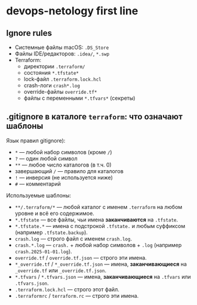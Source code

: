 # devops-netology first line

## Ignore rules
- Системные файлы macOS: `.DS_Store`
- Файлы IDE/редакторов: `.idea/`, `*.swp`
- Terraform:
  - директории `.terraform/`
  - состояния `*.tfstate*`
  - lock-файл `.terraform.lock.hcl`
  - crash-логи `crash*.log`
  - override-файлы `override.tf*`
  - файлы с переменными `*.tfvars*` (секреты)

## .gitignore в каталоге `terraform`: что означают шаблоны

Язык правил gitignore):
- `*` — любой набор символов (кроме `/`)
- `?` — один любой символ
- `**` — любое число каталогов (в т.ч. 0)
- завершающий `/` — правило для каталогов
- `!` — инверсия (не используется ниже)
- `#` — комментарий

Используемые шаблоны:
- `**/.terraform/*` — любой каталог с именем `.terraform` на любом уровне и всё его содержимое.
- `*.tfstate` — все файлы, чьи имена **заканчиваются** на `.tfstate`.
- `*.tfstate.*` — имена с подстрокой `.tfstate.` и любым суффиксом (например `.tfstate.backup`).
- `crash.log` — строго файл с именем `crash.log`.
- `crash.*.log` — `crash.` + любой набор символов + `.log` (например `crash.2025-01-01.log`).
- `override.tf` / `override.tf.json` — строго эти имена.
- `*_override.tf` / `*_override.tf.json` — имена, **заканчивающиеся** на `_override.tf` или `_override.tf.json`.
- `*.tfvars` / `*.tfvars.json` — имена, **заканчивающиеся** на `.tfvars` или `.tfvars.json`.
- `.terraform.lock.hcl` — строго этот файл.
- `.terraformrc` / `terraform.rc` — строго эти имена.
